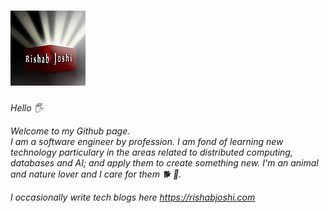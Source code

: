 # [![header](https://raw.githubusercontent.com/rishvin/rishvin/master/images/logo.webp)](https://rishabjoshi.com)

*Hello :raised_hand_with_fingers_splayed:*

*Welcome to my Github page.*\
*I am a software engineer by profession. I am fond of learning new technology particulary in the areas related to distributed computing, databases and AI; and apply them to create something new. I'm an animal and nature lover and I care for them :dog2: :palm_tree:.*

*I occasionally write tech blogs here https://rishabjoshi.com*
